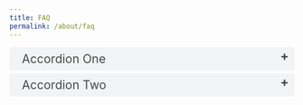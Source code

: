 ```yaml
---
title: FAQ
permalink: /about/faq
---
```

<style>

input {
	display: none;
}
label {
	display: block;
	padding: 8px 22px;
	margin: 0 0 5px 0;
	cursor: pointor;
	background: #F0F4F6;
	border-radius: 3px;
	color: #484848;
	transition: ease .5s;
	font-size: 1.5em;
	position: relative;
}

label:hover {
	background: #4a96b0;
	color: #FFF;
}

label::after {
    content: '+';
    font-size: 22px;
    font-weight: bold;
    position: absolute;
    right: 10px;
    top: 2px;
}

input:checked + label::after {
    content: '-';
    right: 14px;
    top: 3px;
}

.accordion-content {
	/* background: #E2E5F6; */
	padding: 10px 0px 30px 30px;
	/* border: 1px solid #484848; */
	margin: 0 0 1px 0;
	border-radius: 3px;
}

input + label + .accordion-content {
	display: none;
}

input:checked + label + .accordion-content {
	display: block;
}

</style>
<!-- End of accordion -->

<div>
<input type="checkbox" id="title1" /><label for="title1">Accordion One</label>
<div class="accordion-content">
<p>Your content goes here inside this division with the class "content".</p>
</div>

<div>
<input type="checkbox" id="title2" /><label for="title2">Accordion Two</label>
<div class="accordion-content">
<p>Your content goes here inside this division with the class "content".</p>
</div>
